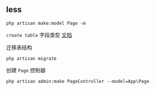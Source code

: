 ## less

```
php artisan make:model Page -m
```

`create table` 字段类型 [文档](http://d.laravel-china.org/docs/5.4/migrations#column-modifiers)


迁移表结构

```
php artisan migrate
```


创建 `Page` 控制器
```
php artisan admin:make PageController --model=App\Page
```

